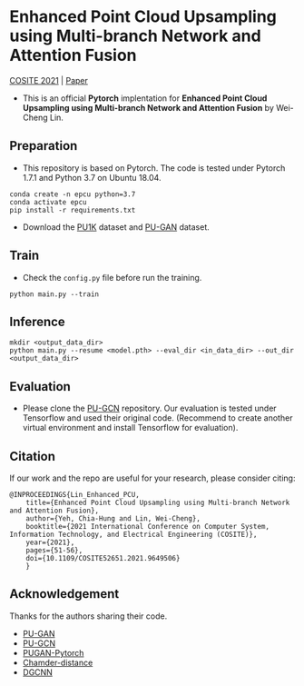 # Enhanced Point Cloud Upsampling using Multi-branch Network and Attention Fusion
[COSITE 2021](https://ic-cosite.org/) | [Paper](https://ieeexplore.ieee.org/document/9649506)

- This is an official **Pytorch** implentation for **Enhanced Point Cloud Upsampling using Multi-branch Network and Attention Fusion** by Wei-Cheng Lin. 

## Preparation

- This repository is based on Pytorch. The code is tested under Pytorch 1.7.1 and Python 3.7 on Ubuntu 18.04.

```shell
conda create -n epcu python=3.7
conda activate epcu
pip install -r requirements.txt
```
- Download the [PU1K](https://github.com/guochengqian/PU-GCN) dataset and [PU-GAN](https://github.com/liruihui/PU-GAN) dataset. 

## Train

- Check the `config.py` file before run the training.

```shell
python main.py --train 
```

## Inference

```shell
mkdir <output_data_dir> 
python main.py --resume <model.pth> --eval_dir <in_data_dir> --out_dir <output_data_dir> 
```

## Evaluation

- Please clone the [PU-GCN](https://github.com/guochengqian/PU-GCN) repository. Our evaluation is tested under Tensorflow and used their original code. (Recommend to create another virtual environment and install Tensorflow for evaluation). 
    
## Citation

If our work and the repo are useful for your research, please consider citing:

    @INPROCEEDINGS{Lin_Enhanced_PCU,  
        title={Enhanced Point Cloud Upsampling using Multi-branch Network and Attention Fusion},
        author={Yeh, Chia-Hung and Lin, Wei-Cheng},  
        booktitle={2021 International Conference on Computer System, Information Technology, and Electrical Engineering (COSITE)},
        year={2021}, 
        pages={51-56}, 
        doi={10.1109/COSITE52651.2021.9649506}
        }

## Acknowledgement

Thanks for the authors sharing their code.
* [PU-GAN](https://github.com/liruihui/PU-GAN)
* [PU-GCN](https://github.com/guochengqian/PU-GCN)
* [PUGAN-Pytorch](https://github.com/UncleMEDM/PUGAN-pytorch/)
* [Chamder-distance](https://github.com/otaheri/chamfer_distance)
* [DGCNN](https://github.com/WangYueFt/dgcnn)
